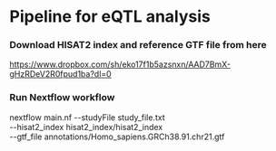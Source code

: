# Pipeline for eQTL analysis



### Download HISAT2 index and reference GTF file from here

https://www.dropbox.com/sh/eko17f1b5azsnxn/AAD7BmX-gHzRDeV2R0fpud1ba?dl=0

### Run Nextflow workflow

nextflow main.nf --studyFile study_file.txt\
    --hisat2_index hisat2_index/hisat2_index\
    --gtf_file annotations/Homo_sapiens.GRCh38.91.chr21.gtf